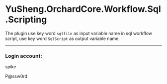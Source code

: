 # YuSheng.OrchardCore.Workflow.Sql.Scripting

The plugin use key word `sqlfile` as input variable name in sql workflow script, use key word `SqlScript` as output variable name.

---

### Login account:

spike

P@ssw0rd
